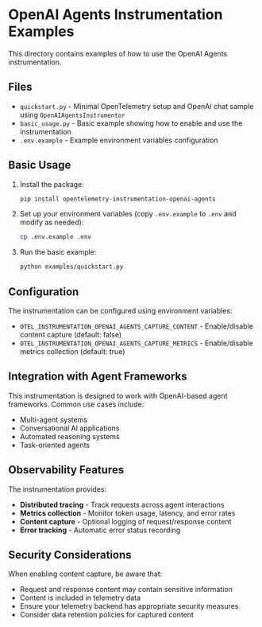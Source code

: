 # OpenAI Agents Instrumentation Examples

This directory contains examples of how to use the OpenAI Agents instrumentation.

## Files

- `quickstart.py` - Minimal OpenTelemetry setup and OpenAI chat sample using `OpenAIAgentsInstrumentor`
- `basic_usage.py` - Basic example showing how to enable and use the instrumentation
- `.env.example` - Example environment variables configuration

## Basic Usage

1. Install the package:
   ```bash
   pip install opentelemetry-instrumentation-openai-agents
   ```

2. Set up your environment variables (copy `.env.example` to `.env` and modify as needed):
   ```bash
   cp .env.example .env
   ```

3. Run the basic example:
   ```bash
   python examples/quickstart.py
   ```

## Configuration

The instrumentation can be configured using environment variables:

- `OTEL_INSTRUMENTATION_OPENAI_AGENTS_CAPTURE_CONTENT` - Enable/disable content capture (default: false)
- `OTEL_INSTRUMENTATION_OPENAI_AGENTS_CAPTURE_METRICS` - Enable/disable metrics collection (default: true)

## Integration with Agent Frameworks

This instrumentation is designed to work with OpenAI-based agent frameworks. Common use cases include:

- Multi-agent systems
- Conversational AI applications
- Automated reasoning systems
- Task-oriented agents

## Observability Features

The instrumentation provides:

- **Distributed tracing** - Track requests across agent interactions
- **Metrics collection** - Monitor token usage, latency, and error rates
- **Content capture** - Optional logging of request/response content
- **Error tracking** - Automatic error status recording

## Security Considerations

When enabling content capture, be aware that:

- Request and response content may contain sensitive information
- Content is included in telemetry data
- Ensure your telemetry backend has appropriate security measures
- Consider data retention policies for captured content
